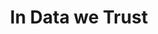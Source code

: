 ---
category: 'projects'
title: "In Data we Trust"
description: "Submission to the St. Gallen Symposium 2020 essay competition. Although the symposium was delayed due to the global pandemic, this essay was chosen for publication in a collection of notable submissions. I advocate for the use of data trusts to protect user privacy in a digital, data-driven age."
link: "https://www.symposium.org/sites/default/files/2020-06/50SGS_Levy-Benjamin.pdf"
background: "#10005E"
tools: ["Writingd"]
---